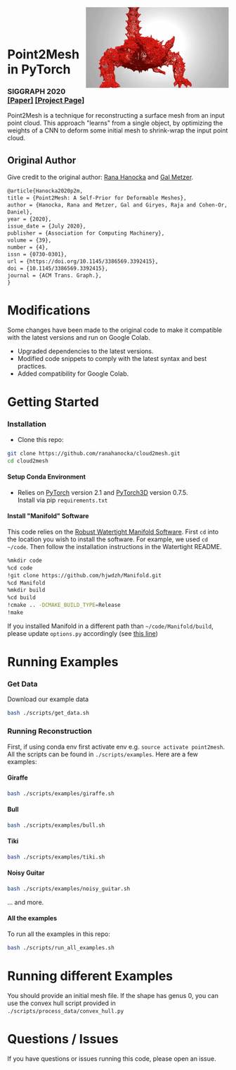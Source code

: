 <img src='docs/images/lizard2.gif' align="right" width=325>
<br><br><br>

# Point2Mesh in PyTorch
### SIGGRAPH 2020 [[Paper]](https://arxiv.org/abs/2005.11084) [[Project Page]](https://ranahanocka.github.io/point2mesh/)<br>

Point2Mesh is a technique for reconstructing a surface mesh from an input point cloud.
This approach "learns" from a single object, by optimizing the weights of a CNN to deform some initial mesh to shrink-wrap the input point cloud.

## Original Author

Give credit to the original author: [Rana Hanocka](https://www.cs.tau.ac.il/~hanocka/) and [Gal Metzer](https://www.linkedin.com/in/gal-metzer-512803a1/).

  ```
@article{Hanocka2020p2m,
  title = {Point2Mesh: A Self-Prior for Deformable Meshes},
  author = {Hanocka, Rana and Metzer, Gal and Giryes, Raja and Cohen-Or, Daniel},
  year = {2020},
  issue_date = {July 2020}, 
  publisher = {Association for Computing Machinery}, 
  volume = {39}, 
  number = {4}, 
  issn = {0730-0301},
  url = {https://doi.org/10.1145/3386569.3392415},
  doi = {10.1145/3386569.3392415},
  journal = {ACM Trans. Graph.}, 
}
```

# Modifications

Some changes have been made to the original code to make it compatible with the latest versions and run on Google Colab.

- Upgraded dependencies to the latest versions.
- Modified code snippets to comply with the latest syntax and best practices.
- Added compatibility for Google Colab.

# Getting Started

### Installation
- Clone this repo:
```bash
git clone https://github.com/ranahanocka/cloud2mesh.git
cd cloud2mesh
```
#### Setup Conda Environment
- Relies on [PyTorch](https://pytorch.org/) version 2.1 and [PyTorch3D](https://github.com/facebookresearch/pytorch3d) version 0.7.5. <br>
Install via pip `requirements.txt` 

#### Install "Manifold" Software
This code relies on the [Robust Watertight Manifold Software](https://github.com/hjwdzh/Manifold). 
First ```cd``` into the location you wish to install the software. For example, we used ```cd ~/code```.
Then follow the installation instructions in the Watertight README.
```bash
%mkdir code
%cd code
!git clone https://github.com/hjwdzh/Manifold.git
%cd Manifold
%mkdir build
%cd build
!cmake .. -DCMAKE_BUILD_TYPE=Release
!make
```
If you installed Manifold in a different path than ```~/code/Manifold/build```, please update ```options.py``` accordingly (see [this line](https://github.com/ranahanocka/point2mesh/blob/767ac0ea0f5297b912eafd61a5cd2f60ec8c8490/options.py#L6))
  
# Running Examples
 
### Get Data
Download our example data
```bash
bash ./scripts/get_data.sh
```

### Running Reconstruction 
First, if using conda env first activate env e.g. ```source activate point2mesh```.
All the scripts can be found in ```./scripts/examples```.
Here are a few examples:

#### Giraffe
```bash
bash ./scripts/examples/giraffe.sh
```

#### Bull
```bash
bash ./scripts/examples/bull.sh
```

#### Tiki
```bash
bash ./scripts/examples/tiki.sh
```

#### Noisy Guitar
```bash
bash ./scripts/examples/noisy_guitar.sh
```
... and more.
#### All the examples
To run all the examples in this repo:
```bash
bash ./scripts/run_all_examples.sh
```
# Running different Examples
You should provide an initial mesh file. If the shape has genus 0, you can use the convex hull script provided in ```./scripts/process_data/convex_hull.py```


# Questions / Issues
If you have questions or issues running this code, please open an issue.
